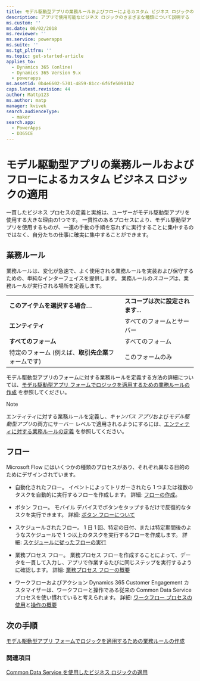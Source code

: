 ```yaml
---
title: モデル駆動型アプリの業務ルールおよびフローによるカスタム ビジネス ロジックの適用 | MicrosoftDocs
description: アプリで使用可能なビジネス ロジックのさまざまな種類について説明する
ms.custom: ''
ms.date: 08/02/2018
ms.reviewer: ''
ms.service: powerapps
ms.suite: ''
ms.tgt_pltfrm: ''
ms.topic: get-started-article
applies_to:
  - Dynamics 365 (online)
  - Dynamics 365 Version 9.x
  - powerapps
ms.assetid: 0b4e6602-5701-4859-81cc-6f6fe50901b2
caps.latest.revision: 44
author: Mattp123
ms.author: matp
manager: kvivek
search.audienceType:
  - maker
search.app:
  - PowerApps
  - D365CE
---
```

# <a name="apply-custom-business-logic-with-business-rules-and-flows-in-model-driven-apps"></a>モデル駆動型アプリの業務ルールおよびフローによるカスタム ビジネス ロジックの適用

一貫したビジネス プロセスの定義と実施は、ユーザーがモデル駆動型アプリを使用する大きな理由の1つです。 一貫性のあるプロセスにより、モデル駆動型アプリを使用するものが、一連の手動の手順を忘れずに実行することに集中するのではなく、自分たちの仕事に確実に集中することができます。 

## <a name="business-rules"></a>業務ルール

業務ルールは、変化が急速で、よく使用される業務ルールを実装および保守するための、単純なインターフェイスを提供します。 業務ルールの*スコープ*は、業務ルールが実行される場所を定義します。

|||  
|-|-|  
|**このアイテムを選択する場合…**|**スコープは次に設定されます...**|  
|**エンティティ**|すべてのフォームとサーバー|  
|**すべてのフォーム**|すべてのフォーム|  
|特定のフォーム (例えば、**取引先企業**フォームです)|このフォームのみ| 

モデル駆動型アプリのフォームに対する業務ルールを定義する方法の詳細については、[モデル駆動型アプリ フォームでロジックを適用するための業務ルールの作成](create-business-rules-recommendations-apply-logic-form.md) を参照してください。

> [!NOTE]
> エンティティに対する業務ルールを定義し、*キャンバス アプリ*および*モデル駆動型アプリ*の両方にサーバー レベルで適用されるようにするには、[エンティティに対する業務ルールの定義](/powerapps/maker/common-data-service/data-platform-create-business-rule) を参照してください。

## <a name="flows"></a>フロー  
  
Microsoft Flow にはいくつかの種類のプロセスがあり、それぞれ異なる目的のためにデザインされています。  

-   自動化されたフロー。 イベントによってトリガーされたら 1 つまたは複数のタスクを自動的に実行するフローを作成します。 詳細: [フローの作成](/flow/get-started-logic-flow)。
    
-   ボタン フロー。 モバイル デバイスでボタンをタップするだけで反復的なタスクを実行できます。 詳細: [ボタン フローについて](/flow/introduction-to-button-flows)
  
-   スケジュールされたフロー。 1 日 1 回、特定の日付、または特定期間後のようなスケジュールで 1 つ以上のタスクを実行するフローを作成します。 詳細: [スケジュールに従ったフローの実行](/flow/run-scheduled-tasks)
  
-   業務プロセス フロー。  業務プロセス フローを作成することによって、データを一貫して入力し、アプリで作業するたびに同じステップを実行するように確認します。 詳細: [業務プロセス フローの概要](/flow/business-process-flows-overview)

-   ワークフローおよびアクション Dynamics 365 Customer Engagement カスタマイザーは、ワークフローと操作である従来の Common Data Service プロセスを使い慣れていると考えられます。 詳細: [ワークフロー プロセスの使用](/flow/workflow-processes)と[操作の概要](/flow/actions)
  
## <a name="next-step"></a>次の手順

[モデル駆動型アプリ フォームでロジックを適用するための業務ルールの作成](create-business-rules-recommendations-apply-logic-form.md)

### <a name="see-also"></a>関連項目

[Common Data Service を使用したビジネス ロジックの適用](../common-data-service/cds-processes.md)
